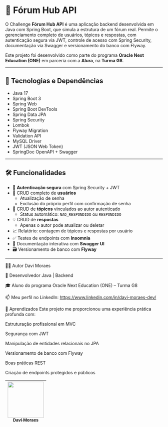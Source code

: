 # 📘 Fórum Hub API

O Challenge **Fórum Hub API** é uma aplicação backend desenvolvida em Java com Spring Boot, que simula a estrutura de um fórum real. Permite o gerenciamento completo de usuários, tópicos e respostas, com autenticação segura via JWT, controle de acesso com Spring Security, documentação via Swagger e versionamento do banco com Flyway.

Este projeto foi desenvolvido como parte do programa **Oracle Next Education (ONE)** em parceria com a **Alura**, na **Turma G8**.

---

## 🚀 Tecnologias e Dependências

- Java 17
- Spring Boot 3
- Spring Web
- Spring Boot DevTools
- Spring Data JPA
- Spring Security
- Lombok
- Flyway Migration
- Validation API
- MySQL Driver
- JWT (JSON Web Token)
- SpringDoc OpenAPI + Swagger

---

## 🛠️ Funcionalidades

- 🔐 **Autenticação segura** com Spring Security + JWT
- 👤 CRUD completo de **usuários**
  - Atualização de senha
  - Exclusão do próprio perfil com confirmação de senha
- 💬 CRUD de **tópicos** vinculados ao autor autenticado
  - Status automático: `NAO_RESPONDIDO` ou `RESPONDIDO`
- 💡 CRUD de **respostas**
  - Apenas o autor pode atualizar ou deletar
- 📈 Relatório: contagem de tópicos e respostas por usuário
- ✅ Testes de endpoints com **Insomnia**
- 🧪 Documentação interativa com **Swagger UI**
- 🗃️ Versionamento de banco com **Flyway**

---


🧑‍💻 Autor Davi Moraes

💼 Desenvolvedor Java | Backend

🎓 Aluno do programa Oracle Next Education (ONE) – Turma G8

📫 Meu perfil no LinkedIn: https://www.linkedin.com/in/davi-moraes-dev/

🧠 Aprendizados
Este projeto me proporcionou uma experiência prática profunda com:

Estruturação profissional em MVC

Segurança com JWT

Manipulação de entidades relacionais no JPA

Versionamento de banco com Flyway

Boas práticas REST

Criação de endpoints protegidos e públicos


| [<img loading="lazy" src="https://avatars.githubusercontent.com/u/195828744?v=4" width=115><br><sub>Davi Moraes</sub>](https://github.com/WiiinchesteR)
| :---: |
